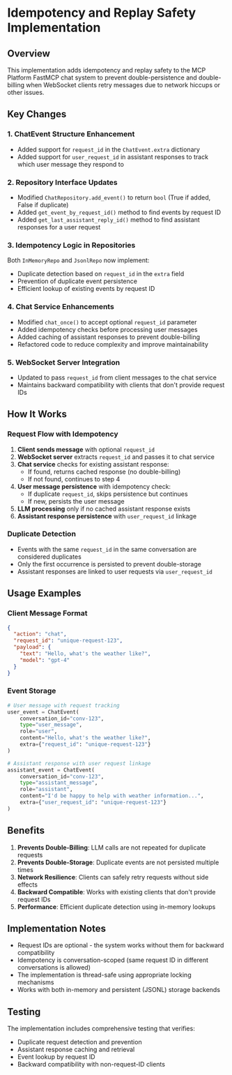 # Idempotency and Replay Safety Implementation

## Overview

This implementation adds idempotency and replay safety to the MCP Platform FastMCP chat system to prevent double-persistence and double-billing when WebSocket clients retry messages due to network hiccups or other issues.

## Key Changes

### 1. ChatEvent Structure Enhancement
- Added support for `request_id` in the `ChatEvent.extra` dictionary
- Added support for `user_request_id` in assistant responses to track which user message they respond to

### 2. Repository Interface Updates
- Modified `ChatRepository.add_event()` to return `bool` (True if added, False if duplicate)
- Added `get_event_by_request_id()` method to find events by request ID
- Added `get_last_assistant_reply_id()` method to find assistant responses for a user request

### 3. Idempotency Logic in Repositories
Both `InMemoryRepo` and `JsonlRepo` now implement:
- Duplicate detection based on `request_id` in the `extra` field
- Prevention of duplicate event persistence
- Efficient lookup of existing events by request ID

### 4. Chat Service Enhancements
- Modified `chat_once()` to accept optional `request_id` parameter
- Added idempotency checks before processing user messages
- Added caching of assistant responses to prevent double-billing
- Refactored code to reduce complexity and improve maintainability

### 5. WebSocket Server Integration
- Updated to pass `request_id` from client messages to the chat service
- Maintains backward compatibility with clients that don't provide request IDs

## How It Works

### Request Flow with Idempotency
1. **Client sends message** with optional `request_id`
2. **WebSocket server** extracts `request_id` and passes it to chat service
3. **Chat service** checks for existing assistant response:
   - If found, returns cached response (no double-billing)
   - If not found, continues to step 4
4. **User message persistence** with idempotency check:
   - If duplicate `request_id`, skips persistence but continues
   - If new, persists the user message
5. **LLM processing** only if no cached assistant response exists
6. **Assistant response persistence** with `user_request_id` linkage

### Duplicate Detection
- Events with the same `request_id` in the same conversation are considered duplicates
- Only the first occurrence is persisted to prevent double-storage
- Assistant responses are linked to user requests via `user_request_id`

## Usage Examples

### Client Message Format
```json
{
  "action": "chat",
  "request_id": "unique-request-123",
  "payload": {
    "text": "Hello, what's the weather like?",
    "model": "gpt-4"
  }
}
```

### Event Storage
```python
# User message with request tracking
user_event = ChatEvent(
    conversation_id="conv-123",
    type="user_message",
    role="user", 
    content="Hello, what's the weather like?",
    extra={"request_id": "unique-request-123"}
)

# Assistant response with user request linkage
assistant_event = ChatEvent(
    conversation_id="conv-123",
    type="assistant_message",
    role="assistant",
    content="I'd be happy to help with weather information...",
    extra={"user_request_id": "unique-request-123"}
)
```

## Benefits

1. **Prevents Double-Billing**: LLM calls are not repeated for duplicate requests
2. **Prevents Double-Storage**: Duplicate events are not persisted multiple times
3. **Network Resilience**: Clients can safely retry requests without side effects
4. **Backward Compatible**: Works with existing clients that don't provide request IDs
5. **Performance**: Efficient duplicate detection using in-memory lookups

## Implementation Notes

- Request IDs are optional - the system works without them for backward compatibility
- Idempotency is conversation-scoped (same request ID in different conversations is allowed)
- The implementation is thread-safe using appropriate locking mechanisms
- Works with both in-memory and persistent (JSONL) storage backends

## Testing

The implementation includes comprehensive testing that verifies:
- Duplicate request detection and prevention
- Assistant response caching and retrieval
- Event lookup by request ID
- Backward compatibility with non-request-ID clients
